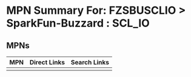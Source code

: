 



# MPN Summary For: FZSBUSCLIO > SparkFun-Buzzard : SCL_IO

## MPNs
  

|MPN|Direct Links|Search Links|
| :--- | :--- | :--- |
||||
